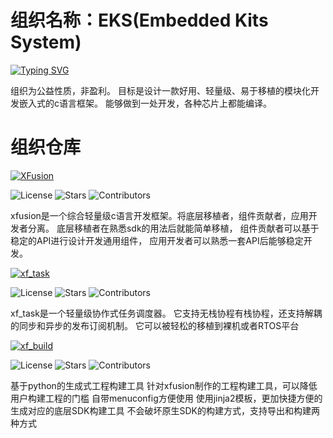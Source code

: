 # 组织名称：EKS(Embedded Kits System)

[![Typing SVG](https://readme-typing-svg.demolab.com/?lines=Embedded+Kits+System;E+K+S)](https://git.io/typing-svg)

组织为公益性质，非盈利。
目标是设计一款好用、轻量级、易于移植的模块化开发嵌入式的c语言框架。
能够做到一处开发，各种芯片上都能编译。

# 组织仓库

[![XFusion](https://github-readme-stats.vercel.app/api/pin/?username=x-eks-fusion&repo=xfusion)](https://github.com/x-eks-fusion/xfusion)

![License](https://img.shields.io/github/license/x-eks-fusion/xfusion) ![Stars](https://img.shields.io/github/stars/x-eks-fusion/xfusion) ![Contributors](https://img.shields.io/github/contributors/x-eks-fusion/xfusion)

xfusion是一个综合轻量级c语言开发框架。将底层移植者，组件贡献者，应用开发者分离。
底层移植者在熟悉sdk的用法后就能简单移植，
组件贡献者可以基于稳定的API进行设计开发通用组件，
应用开发者可以熟悉一套API后能够稳定开发。

[![xf_task](https://github-readme-stats.vercel.app/api/pin/?username=x-eks-fusion&repo=xf_task)](https://github.com/x-eks-fusion/xf_task)

![License](https://img.shields.io/github/license/x-eks-fusion/xf_task) ![Stars](https://img.shields.io/github/stars/x-eks-fusion/xf_task) ![Contributors](https://img.shields.io/github/contributors/x-eks-fusion/xf_task)

xf_task是一个轻量级协作式任务调度器。
它支持无栈协程有栈协程，还支持解耦的同步和异步的发布订阅机制。
它可以被轻松的移植到裸机或者RTOS平台

[![xf_build](https://github-readme-stats.vercel.app/api/pin/?username=x-eks-fusion&repo=xf_build)](https://github.com/x-eks-fusion/xf_build)

![License](https://img.shields.io/github/license/x-eks-fusion/xf_task) ![Stars](https://img.shields.io/github/stars/x-eks-fusion/xf_task) ![Contributors](https://img.shields.io/github/contributors/x-eks-fusion/xf_task)

基于python的生成式工程构建工具
针对xfusion制作的工程构建工具，可以降低用户构建工程的门槛
自带menuconfig方便使用
使用jinja2模板，更加快捷方便的生成对应的底层SDK构建工具
不会破坏原生SDK的构建方式，支持导出和构建两种方式


